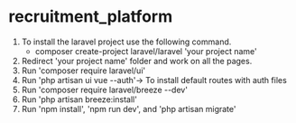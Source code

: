 # recruitment_platform

1. To install the laravel project use the following command.
    - composer create-project laravel/laravel 'your project name'
2. Redirect 'your project name' folder and work on all the pages.
3. Run 'composer require laravel/ui' 
4. Run 'php artisan ui vue --auth'-> To install default routes with auth files
5. Run 'composer require laravel/breeze --dev'
6. Run 'php artisan breeze:install'
7. Run 'npm install', 'npm run dev', and 'php artisan migrate'
